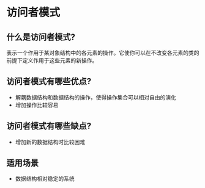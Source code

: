 # 访问者模式

## 什么是访问者模式?
表示一个作用于某对象结构中的各元素的操作。它使你可以在不改变各元素的类的前提下定义作用于这些元素的新操作。

## 访问者模式有哪些优点?
* 解耦数据结构和数据结构的操作，使得操作集合可以相对自由的演化
* 增加操作比较容易

## 访问者模式有哪些缺点?
* 增加新的数据结构时比较困难


## 适用场景
* 数据结构相对稳定的系统


